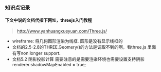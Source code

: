 ### 知识点记录
#### 下文中说的文档代指下网址，threejs入门教程
> http://www.yanhuangxueyuan.com/Three.js/
- wireframe: 将几何图形渲染为线框. 圆形是没有显示线框的
- 文档的2.5-2.8的THREE.Geomery()的方法是调取不到的啊，看three.js 里面有写non longer support.
- 文档5.2 阴影投影计算 需要注意的是需要渲染环境也需要设置支持阴影 renderer.shadowMapEnabled = true;